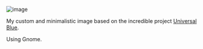![image](https://giffiles.alphacoders.com/220/220125.gif)

My custom and minimalistic image based on the incredible project [Universal Blue](https://universal-blue.org/).

Using Gnome.
